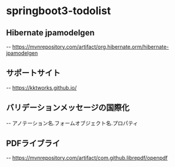 # springboot3-todolist

## Hibernate jpamodelgen
-- https://mvnrepository.com/artifact/org.hibernate.orm/hibernate-jpamodelgen

## サポートサイト
-- https://kktworks.github.io/

## バリデーションメッセージの国際化
-- アノテーション名.フォームオブジェクト名.プロパティ

## PDFライブライ
-- https://mvnrepository.com/artifact/com.github.librepdf/openpdf